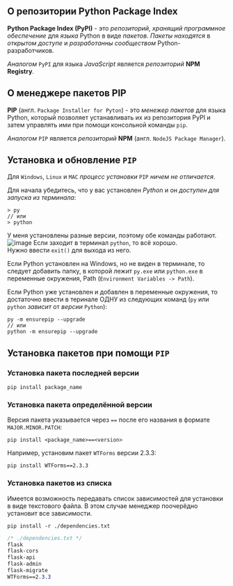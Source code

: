 ## О репозитории Python Package Index
**Python Package Index (PyPI)** - это *репозиторий*, *хранящий программное обеспечение* для *языка* Python в виде *пакетов*. *Пакеты находятся* в *открытом доступе* и *разработанны сообществом* Python-разработчиков.

*Аналогом* `PyPI` для языка *JavaScript* является *репозиторий* **NPM Registry**.

## О менеджере пакетов PIP

**PIP** (англ. `Package Installer for Pyton`) - это *менежер пакетов* для языка Python, который позволяет устанавливать их из репозитория PyPI и затем управлять ими при помощи консольной команды `pip`.

*Аналогом* `PIP` является *репозиторий* **NPM** (англ. `NodeJS Package Manager`).

## Установка и обновление `PIP`

Для `Windows`, `Linux` и `MAC` *процесс установки* `PIP` *ничем не отличается*.

Для начала убедитесь, что у вас установлен *Python* и он *доступен для запуска из терминала*:
```
> py
// или
> python
```
У меня установлены разные версии, поэтому обе команды работают.
![image](https://user-images.githubusercontent.com/22237384/169065170-9258362e-cb7d-4882-8aa5-2e88bd6a8de0.png)
Если заходит в терминал `python`, то всё хорошо.  
Нужно ввести `exit()` для выхода из него.

Если Python установлен на Windows, но не виден в терминале, то следует добавить папку, в которой лежит `py.exe` или `python.exe` в переменные окружения, Path (`Environment Variables -> Path`).

Если Python уже установлен и добавлен в переменные окружения, то достаточно ввести в теринале ОДНУ из следующих команд (`py` или `python` *зависит* от *версии* `Python`):
```
py -m ensurepip --upgrade
// или
python -m ensurepip --upgrade
```



## Установка пакетов при помощи `PIP`
### Установка пакета последней версии
```
pip install package_name
``` 
### Установка пакета определённой версии
Версия пакета указывается через `==` после его названия в формате `MAJOR.MINOR.PATCH`:
```
pip install <package_name>==<version>
```
Например, установим пакет `WTForms` версии 2.3.3:
```
pip install WTForms==2.3.3
```
### Установка пакетов из списка
Имеется возможность передавать список зависимостей для установки в виде текстового файла. В этом случае менеджер поочерёдно установит все зависимости.
```
pip install -r ./dependencies.txt
```
```css
/* ./dependencies.txt */
flask
flask-cors
flask-api
flask-admin
flask-migrate
WTForms==2.3.3
```
